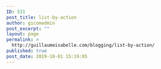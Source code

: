 ```yaml
---
ID: 531
post_title: list-by-action
author: gicomadmin
post_excerpt: ""
layout: page
permalink: >
  http://guillaumeisabelle.com/blogging/list-by-action/
published: true
post_date: 2019-10-01 15:19:05
---
```

<!-- wp:tag-cloud {"taxonomy":"stctag"} /-->

<!-- wp:categories {"showHierarchy":true,"showPostCounts":true} /-->

<!-- wp:tag-cloud /-->